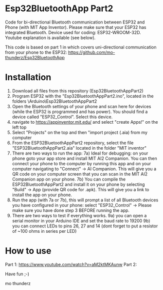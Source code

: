 # Esp32BluetoothApp Part2
Code for bi-directional Bluetooth communication between ESP32 and Phone (with MIT App Inventor). Please make sure that your ESP32 has integrated Bluetooth. Device used for coding: ESP32-WROOM-32D. Youtube explanation is available (see below).

This code is based on part 1 in which covers uni-directional communication from your phone to the ESP32:
https://github.com/mo-thunderz/Esp32BluetoothApp

# Installation
1) Download all files from this repository (Esp32BluetoothAppPart2)
2) Program ESP32 with the "Esp32BluetoothAppPart2.ino", located in the folders \Arduino\Esp32BluetoothAppPart2
3) Open the Bluetooth settings of your phone and scan here for devices (while the ESP32 is programmed and has power). You should find a device called "ESP32_Control". Select this device.
4) navigate to https://appinventor.mit.edu/ and select "create Apps!" on the left top
5) Select "Projects" on the top and then "import project (.aia) from my computer
6) From the ESP32BluetoothAppPart2 repository, select the file "ESP32BluetoothAppPart2.aia" located in the folder "MIT inventor"
7) There are two ways to run the app:
7a) Ideal for debugging: on your phone goto your app store and install MIT AI2 Companion. You can then connect your phone to the computer by running this app and on your computer navigating to "Connect" -> AI Companion. This will give you a QR code on your computer screen that you can scan in the MIT AI2 Companion app on your phone.
7b) You can compile the ESP32BluetoothAppPart2 and install it on your phone by selecting "Build" -> App (provide QR code for .apk). This will give you a link to install the app on your phone.
8) Run the app (with 7a or 7b), this will prompt a list of all Bluetooth devices you have configured in your phone: select "ESP32_Control" -> Please make sure you have done step 3 BEFORE running the app.
9) There are two ways to test if everything works. 
9a) you can open a serial monitor in your Arduino IDE and set the baud rate to 19200
9b) you can connect LEDs to pins 26, 27 and 14 (dont forget to put a resistor of ~100 ohms in series per LED)

# How to use
Part 1:
https://www.youtube.com/watch?v=aM2ktMKAunw
Part 2:


Have fun ;-)

mo thunderz
